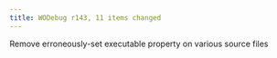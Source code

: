 ```yaml
---
title: WODebug r143, 11 items changed
---
```


Remove erroneously-set executable property on various source files

